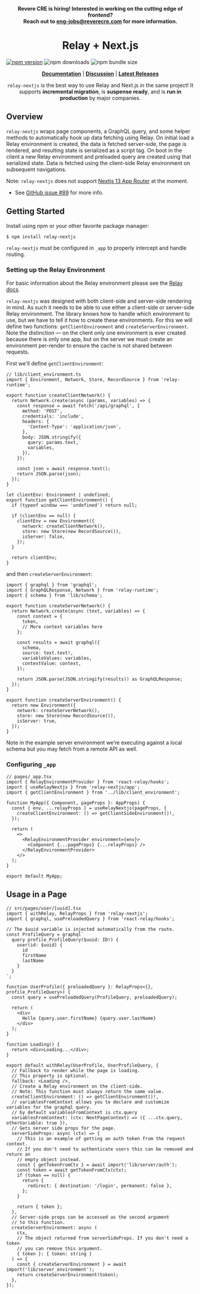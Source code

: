 <p align="center">
  <b>Revere CRE is hiring! Interested in working on the cutting edge of frontend?</b>
  <br>
  <b>Reach out to <a href="mailto:eng-jobs@reverecre.com">eng-jobs@reverecre.com</a> for more information.</b>
</p>

<h1 align="center">
  Relay + Next.js
</h1>

[![npm version](https://badge.fury.io/js/relay-nextjs.svg)](https://badge.fury.io/js/relay-nextjs)
![npm downloads](https://img.shields.io/npm/dm/relay-nextjs)
![npm bundle size](https://img.shields.io/bundlephobia/minzip/relay-nextjs)

<p align="center">
  <a href="https://reverecre.github.io/relay-nextjs"><b>Documentation</b></a> |
  <a href="https://github.com/RevereCRE/relay-nextjs/discussions"><b>Discussion</b></a> |
  <a href="https://github.com/RevereCRE/relay-nextjs/releases"><b>Latest Releases</b></a>
</p>
 
<p align="center">
  <code>relay-nextjs</code> is the best way to use Relay and Next.js in the same project! It supports
  <b>incremental migration</b>, is <b>suspense ready</b>, and is <b>run in production</b> by major
  companies.
</p>

## Overview

`relay-nextjs` wraps page components, a GraphQL query, and some helper methods
to automatically hook up data fetching using Relay. On initial load a Relay
environment is created, the data is fetched server-side, the page is rendered,
and resulting state is serialized as a script tag. On boot in the client a new
Relay environment and preloaded query are created using that serialized state.
Data is fetched using the client-side Relay environment on subsequent
navigations.

Note: `relay-nextjs` does not support [Nextjs 13 App Router](https://nextjs.org/docs/app) at the moment.

- See [GitHub issue #89](https://github.com/RevereCRE/relay-nextjs/issues/89) for more info.

## Getting Started

Install using npm or your other favorite package manager:

```sh
$ npm install relay-nextjs
```

`relay-nextjs` must be configured in `_app` to properly intercept and handle
routing.

### Setting up the Relay Environment

For basic information about the Relay environment please see the
[Relay docs](https://relay.dev/docs/getting-started/step-by-step-guide/#42-configure-relay-runtime).

`relay-nextjs` was designed with both client-side and server-side rendering in
mind. As such it needs to be able to use either a client-side or server-side
Relay environment. The library knows how to handle which environment to use, but
we have to tell it how to create these environments. For this we will define two
functions: `getClientEnvironment` and `createServerEnvironment`. Note the
distinction — on the client only one environment is ever created because there
is only one app, but on the server we must create an environment per-render to
ensure the cache is not shared between requests.

First we'll define `getClientEnvironment`:

```tsx
// lib/client_environment.ts
import { Environment, Network, Store, RecordSource } from 'relay-runtime';

export function createClientNetwork() {
  return Network.create(async (params, variables) => {
    const response = await fetch('/api/graphql', {
      method: 'POST',
      credentials: 'include',
      headers: {
        'Content-Type': 'application/json',
      },
      body: JSON.stringify({
        query: params.text,
        variables,
      }),
    });

    const json = await response.text();
    return JSON.parse(json);
  });
}

let clientEnv: Environment | undefined;
export function getClientEnvironment() {
  if (typeof window === 'undefined') return null;

  if (clientEnv == null) {
    clientEnv = new Environment({
      network: createClientNetwork(),
      store: new Store(new RecordSource()),
      isServer: false,
    });
  }

  return clientEnv;
}
```

and then `createServerEnvironment`:

```tsx
import { graphql } from 'graphql';
import { GraphQLResponse, Network } from 'relay-runtime';
import { schema } from 'lib/schema';

export function createServerNetwork() {
  return Network.create(async (text, variables) => {
    const context = {
      token,
      // More context variables here
    };

    const results = await graphql({
      schema,
      source: text.text!,
      variableValues: variables,
      contextValue: context,
    });

    return JSON.parse(JSON.stringify(results)) as GraphQLResponse;
  });
}

export function createServerEnvironment() {
  return new Environment({
    network: createServerNetwork(),
    store: new Store(new RecordSource()),
    isServer: true,
  });
}
```

Note in the example server environment we’re executing against a local schema
but you may fetch from a remote API as well.

### Configuring `_app`

```tsx
// pages/_app.tsx
import { RelayEnvironmentProvider } from 'react-relay/hooks';
import { useRelayNextjs } from 'relay-nextjs/app';
import { getClientEnvironment } from '../lib/client_environment';

function MyApp({ Component, pageProps }: AppProps) {
  const { env, ...relayProps } = useRelayNextjs(pageProps, {
    createClientEnvironment: () => getClientSideEnvironment()!,
  });

  return (
    <>
      <RelayEnvironmentProvider environment={env}>
        <Component {...pageProps} {...relayProps} />
      </RelayEnvironmentProvider>
    </>
  );
}

export default MyApp;
```

## Usage in a Page

```tsx
// src/pages/user/[uuid].tsx
import { withRelay, RelayProps } from 'relay-nextjs';
import { graphql, usePreloadedQuery } from 'react-relay/hooks';

// The $uuid variable is injected automatically from the route.
const ProfileQuery = graphql`
  query profile_ProfileQuery($uuid: ID!) {
    user(id: $uuid) {
      id
      firstName
      lastName
    }
  }
`;

function UserProfile({ preloadedQuery }: RelayProps<{}, profile_ProfileQuery>) {
  const query = usePreloadedQuery(ProfileQuery, preloadedQuery);

  return (
    <div>
      Hello {query.user.firstName} {query.user.lastName}
    </div>
  );
}

function Loading() {
  return <div>Loading...</div>;
}

export default withRelay(UserProfile, UserProfileQuery, {
  // Fallback to render while the page is loading.
  // This property is optional.
  fallback: <Loading />,
  // Create a Relay environment on the client-side.
  // Note: This function must always return the same value.
  createClientEnvironment: () => getClientEnvironment()!,
  // variablesFromContext allows you to declare and customize variables for the graphql query.
  // by default variablesFromContext is ctx.query
  variablesFromContext: (ctx: NextPageContext) => ({ ...ctx.query, otherVariable: true }),
  // Gets server side props for the page.
  serverSideProps: async (ctx) => {
    // This is an example of getting an auth token from the request context.
    // If you don't need to authenticate users this can be removed and return an
    // empty object instead.
    const { getTokenFromCtx } = await import('lib/server/auth');
    const token = await getTokenFromCtx(ctx);
    if (token == null) {
      return {
        redirect: { destination: '/login', permanent: false },
      };
    }

    return { token };
  },
  // Server-side props can be accessed as the second argument
  // to this function.
  createServerEnvironment: async (
    ctx,
    // The object returned from serverSideProps. If you don't need a token
    // you can remove this argument.
    { token }: { token: string }
  ) => {
    const { createServerEnvironment } = await import('lib/server_environment');
    return createServerEnvironment(token);
  },
});
```
